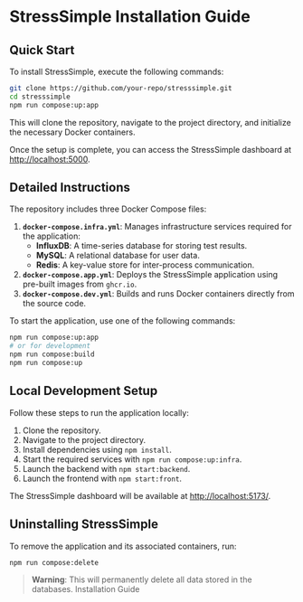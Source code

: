 # StressSimple Installation Guide

## Quick Start

To install StressSimple, execute the following commands:

```bash
git clone https://github.com/your-repo/stresssimple.git
cd stresssimple
npm run compose:up:app
```

This will clone the repository, navigate to the project directory, and initialize the necessary Docker containers.

Once the setup is complete, you can access the StressSimple dashboard at [http://localhost:5000](http://localhost:5000).

## Detailed Instructions

The repository includes three Docker Compose files:

1. **`docker-compose.infra.yml`**: Manages infrastructure services required for the application:
    - **InfluxDB**: A time-series database for storing test results.
    - **MySQL**: A relational database for user data.
    - **Redis**: A key-value store for inter-process communication.
2. **`docker-compose.app.yml`**: Deploys the StressSimple application using pre-built images from `ghcr.io`.
3. **`docker-compose.dev.yml`**: Builds and runs Docker containers directly from the source code.

To start the application, use one of the following commands:

```bash
npm run compose:up:app 
# or for development
npm run compose:build
npm run compose:up
```

## Local Development Setup

Follow these steps to run the application locally:

1. Clone the repository.
2. Navigate to the project directory.
3. Install dependencies using `npm install`.
4. Start the required services with `npm run compose:up:infra`.
5. Launch the backend with `npm start:backend`.
6. Launch the frontend with `npm start:front`.

The StressSimple dashboard will be available at [http://localhost:5173/](http://localhost:5173/).

## Uninstalling StressSimple

To remove the application and its associated containers, run:

```bash
npm run compose:delete
```

> **Warning**: This will permanently delete all data stored in the databases. Installation Guide
